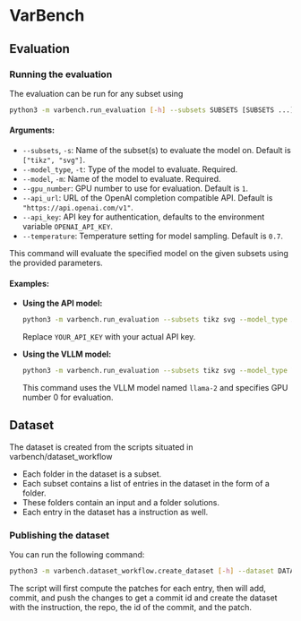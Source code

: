 # VarBench

## Evaluation

### Running the evaluation
The evaluation can be run for any subset using

```sh
python3 -m varbench.run_evaluation [-h] --subsets SUBSETS [SUBSETS ...] --model_type MODEL_TYPE --model MODEL [--gpu_number GPU_NUMBER] [--api_url API_URL] [--api_key API_KEY] [--temperature TEMPERATURE]
```

#### Arguments:
- `--subsets`, `-s`: Name of the subset(s) to evaluate the model on. Default is `["tikz", "svg"]`.
- `--model_type`, `-t`: Type of the model to evaluate. Required.
- `--model`, `-m`: Name of the model to evaluate. Required.
- `--gpu_number`: GPU number to use for evaluation. Default is `1`.
- `--api_url`: URL of the OpenAI completion compatible API. Default is `"https://api.openai.com/v1"`.
- `--api_key`: API key for authentication, defaults to the environment variable `OPENAI_API_KEY`.
- `--temperature`: Temperature setting for model sampling. Default is `0.7`.

This command will evaluate the specified model on the given subsets using the provided parameters.

#### Examples:

- **Using the API model:**

  ```sh
  python3 -m varbench.run_evaluation --subsets tikz svg --model_type API --model gpt-3.5-turbo --api_key YOUR_API_KEY
  ```

  Replace `YOUR_API_KEY` with your actual API key.

- **Using the VLLM model:**

  ```sh
  python3 -m varbench.run_evaluation --subsets tikz svg --model_type VLLM --model llama-2 --gpu_number 0
  ```

  This command uses the VLLM model named `llama-2` and specifies GPU number 0 for evaluation.



## Dataset

The dataset is created from the scripts situated in varbench/dataset_workflow

- Each folder in the dataset is a subset.
- Each subset contains a list of entries in the dataset in the form of a folder.
- These folders contain an input and a folder solutions.
- Each entry in the dataset has a instruction as well.


### Publishing the dataset
You can run the following command:

```sh
python3 -m varbench.dataset_workflow.create_dataset [-h] --dataset DATASET
```

The script will first compute the patches for each entry, then will add, commit, and push the changes to get a commit id and create the dataset with the instruction, the repo, the id of the commit, and the patch.


